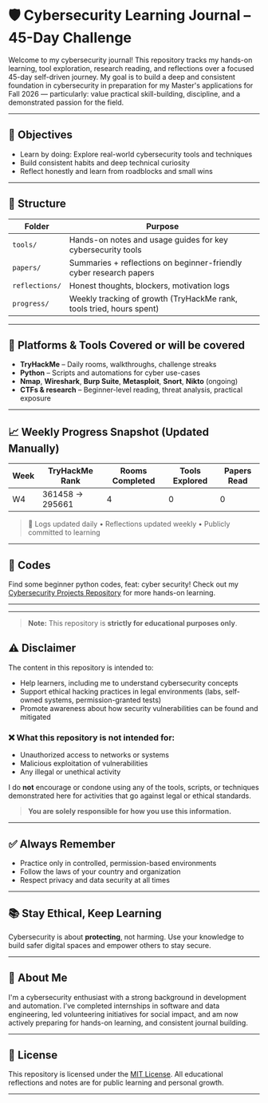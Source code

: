 # 🛡️ Cybersecurity Learning Journal – 45-Day Challenge

Welcome to my cybersecurity journal! This repository tracks my hands-on learning, tool exploration, research reading, and reflections over a focused 45-day self-driven journey. My goal is to build a deep and consistent foundation in cybersecurity in preparation for my Master's applications for Fall 2026 — particularly: value practical skill-building, discipline, and a demonstrated passion for the field.

---

## 🎯 Objectives

- Learn by doing: Explore real-world cybersecurity tools and techniques
- Build consistent habits and deep technical curiosity
- Reflect honestly and learn from roadblocks and small wins

---

## 🧭 Structure

| Folder | Purpose |
|--------|---------|
| `tools/` | Hands-on notes and usage guides for key cybersecurity tools |
| `papers/` | Summaries + reflections on beginner-friendly cyber research papers |
| `reflections/` | Honest thoughts, blockers, motivation logs |
| `progress/` | Weekly tracking of growth (TryHackMe rank, tools tried, hours spent) |


---

## 🧠 Platforms & Tools Covered or will be covered 

- **TryHackMe** – Daily rooms, walkthroughs, challenge streaks
- **Python** – Scripts and automations for cyber use-cases
- **Nmap**, **Wireshark**, **Burp Suite**, **Metasploit**, **Snort**, **Nikto** (ongoing)
- **CTFs & research** – Beginner-level reading, threat analysis, practical exposure

---

## 📈 Weekly Progress Snapshot (Updated Manually)

| Week | TryHackMe Rank | Rooms Completed | Tools Explored | Papers Read |
|------|----------------|------------------|----------------|-------------|
| W4   | 361458 → 295661 | 4              | 0      | 0           |

> 🧩 Logs updated daily • Reflections updated weekly • Publicly committed to learning

---

## 🐍 Codes 
Find some beginner python codes, feat: cyber security! 
Check out my [Cybersecurity Projects Repository](https://github.com/BhavanaNannuru/cyber_projects) for more hands-on learning.

---
---

> **Note:** This repository is **strictly for educational purposes only**.



## ⚠️ Disclaimer

The content in this repository is intended to:

- Help learners, including me to  understand cybersecurity concepts
- Support ethical hacking practices in legal environments (labs, self-owned systems, permission-granted tests)
- Promote awareness about how security vulnerabilities can be found and mitigated

### ❌ What this repository is **not** intended for:

- Unauthorized access to networks or systems  
- Malicious exploitation of vulnerabilities  
- Any illegal or unethical activity  

I do **not** encourage or condone using any of the tools, scripts, or techniques demonstrated here for activities that go against legal or ethical standards.

> **You are solely responsible for how you use this information.**

---

## ✅ Always Remember

- Practice only in controlled, permission-based environments
- Follow the laws of your country and organization
- Respect privacy and data security at all times

---

## 📚 Stay Ethical, Keep Learning
Cybersecurity is about **protecting**, not harming. Use your knowledge to build safer digital spaces and empower others to stay secure.

---

## 🔗 About Me

I'm a cybersecurity enthusiast with a strong background in development and automation. I’ve completed internships in software and data engineering, led volunteering initiatives for social impact, and am now actively preparing for hands-on learning, and consistent journal building.

---

## 🧷 License

This repository is licensed under the [MIT License](LICENSE). All educational reflections and notes are for public learning and personal growth.

---

